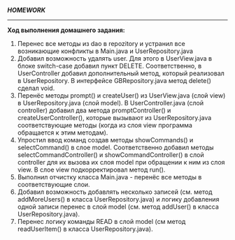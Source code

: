 ***HOMEWORK***
___
**Ход выполнения домашнего задания:**

1. Перенес все методы из dao в repozitory и устранил все возникающие конфликты в Main.java и UserRepository.java
2. Добавил возможность удалять user. Для этого в UserView.java в блоке switch-case добавил пункт DELETE. Соответственно, в UserController добавил дополнительный метод, который реализовал в UserRepository. В интерфейсе GBRepository.java метод delete() сделал void.
3. Перенёс методы prompt() и createUser() из UserView.java (слой view) в UserRepository.java (слой model). В UserController.java (слой controller) добавил два метода promptController() и createUserController(), которые вызывают из UserRepository.java соответствующие методы (когда из слоя view программа обращается к этим методам).
4. Упростил ввод команд создав методы showCommands() и selectCommand() в слое model. Соответственно добавил методы selectCommandController() и showCommandController() в слой controller для их вызова их слоя model при обращении к ним из слоя view. В слое view подкорректировал метод run().
5. Выполнил отчистку класса Main.java - перенёс все методы в соответствующие слои.
6. Добавил возможность добавлять несколько записей (см. метод addMoreUsers() в класса UserRepository.java) и логику добавления одной записи перенес в слой model (см. метод addUser() в класса UserRepository.java).
7. Перенес логику команды READ в слой model (см метод readUserItem() в класса UserRepository.java).